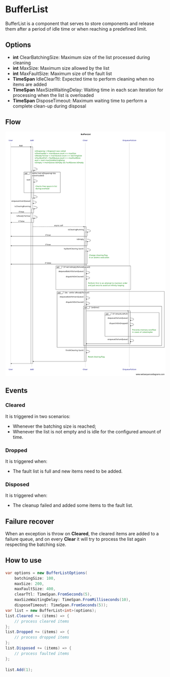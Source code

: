 # BufferList

BufferList is a component that serves to store components and release them after a period of idle time or when reaching a predefined limit.

## Options

* **int** ClearBatchingSize: Maximum size of the list processed during cleaning
* **int** MaxSize: Maximum size allowed by the list
* **int** MaxFaultSize: Maximum size of the fault list
* **TimeSpan** IdleClearTtl: Expected time to perform cleaning when no items are added
* **TimeSpan** MaxSizeWaitingDelay: Waiting time in each scan iteration for processing when the list is overloaded
* **TimeSpan** DisposeTimeout: Maximum waiting time to perform a complete clean-up during disposal

## Flow

![image](./docs/add-flow-diagram.png)

## Events

### Cleared

It is triggered in two scenarios:
* Whenever the batching size is reached;
* Whenever the list is not empty and is idle for the configured amount of time.

### Dropped

It is triggered when:
* The fault list is full and new items need to be added.

### Disposed

It is triggered when:
* The cleanup failed and added some items to the fault list.

## Failure recover

When an exception is throw on **Cleared**, the cleared items are added to a failure queue, and on every **Clear** it will try to process the list again respecting the batching size.

## How to use

```c#
var options = new BufferListOptions(
    batchingSize: 100,
    maxSize: 200,
    maxFaultSize: 400,
    clearTtl: TimeSpan.FromSeconds(5),
    maxSizeWaitingDelay: TimeSpan.FromMilliseconds(10),
    disposeTimeout: TimeSpan.FromSeconds(5));
var list = new BufferList<int>(options);
list.Cleared += (items) => {
    // process cleared items
};
list.Dropped += (items) => {
    // process dropped items
};
list.Disposed += (items) => {
    // process faulted items
};

list.Add(1);
```